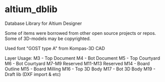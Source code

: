 # altium_dblib
Database Library for Altium Designer

Some of items were borrowed from other open source projects or repos. Some of 3D-models may be copyrighted.

Used font "GOST type A" from Kompas-3D CAD 

Layer Usage:
M3 - Top Document
M4 - Bot Document
M5 - Top Courtyard
M6 - Bot Courtyard
M7-M9   Reserved
M11-M13 Reserved
M14 - Board Outline
M15 - Board Milling
M16 - Top 3D Body
M17 - Bot 3D Body
M19 - Draft lib (DXF import & etc)
